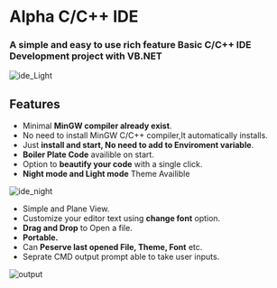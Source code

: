 # Alpha C/C++ IDE
### A simple and easy to use rich feature Basic C/C++ IDE Development project with VB.NET

![ide_Light](https://user-images.githubusercontent.com/70005117/197686649-5748735a-346c-46ab-9e53-13ee8b456f89.jpg)


## Features
* Minimal __MinGW compiler already exist__.
* No need to install MinGW C/C++ compiler,It automatically installs. 
* Just __install and start, No need to add to Enviroment variable__.
* __Boiler Plate Code__ availible on start.
* Option to __beautify your code__ with a single click.
* __Night mode and Light mode__ Theme Availible

![ide_night](https://user-images.githubusercontent.com/70005117/197686694-c6d1b4d9-a138-4928-ae17-8524a9c638d8.jpg)


* Simple and Plane View.
* Customize your editor text using __change font__ option.
* __Drag and Drop__ to Open a file.
* __Portable.__
* Can __Peserve last opened File, Theme, Font__ etc.
* Seprate CMD output prompt able to take user inputs.

![output](https://user-images.githubusercontent.com/70005117/197686713-a8ea0ead-d9c2-4857-b9d3-59fae378f5e5.jpg)
